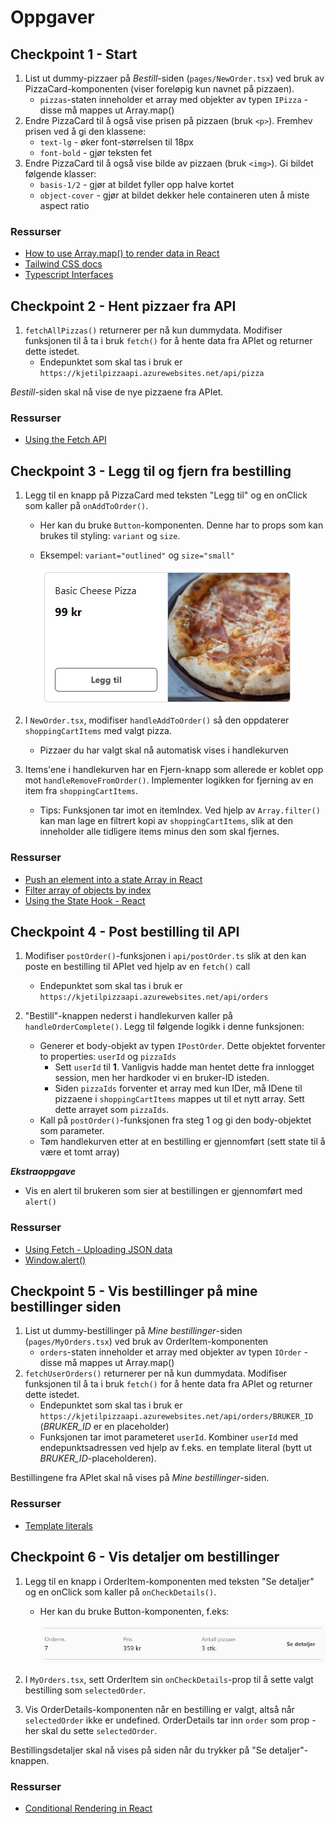 # Oppgaver

## Checkpoint 1 - Start

1. List ut dummy-pizzaer på _Bestill_-siden (`pages/NewOrder.tsx`) ved bruk av PizzaCard-komponenten (viser foreløpig kun navnet på pizzaen).
   - `pizzas`-staten inneholder et array med objekter av typen `IPizza` - disse må mappes ut Array.map()
2. Endre PizzaCard til å også vise prisen på pizzaen (bruk `<p>`). Fremhev prisen ved å gi den klassene:
   - `text-lg` - øker font-størrelsen til 18px
   - `font-bold` - gjør teksten fet
3. Endre PizzaCard til å også vise bilde av pizzaen (bruk `<img>`). Gi bildet følgende klasser:
   - `basis-1/2` - gjør at bildet fyller opp halve kortet
   - `object-cover` - gjør at bildet dekker hele containeren uten å miste aspect ratio

### Ressurser

- [How to use Array.map() to render data in React](https://linguinecode.com/post/how-to-use-map-react)
- [Tailwind CSS docs](https://tailwindcss.com/)
- [Typescript Interfaces](https://www.typescriptlang.org/docs/handbook/interfaces.html)

## Checkpoint 2 - Hent pizzaer fra API

1. `fetchAllPizzas()` returnerer per nå kun dummydata. Modifiser funksjonen til å ta i bruk `fetch()` for å hente data fra APIet og returner dette istedet.
   - Endepunktet som skal tas i bruk er `https://kjetilpizzaapi.azurewebsites.net/api/pizza`

_Bestill_-siden skal nå vise de nye pizzaene fra APIet.

### Ressurser

- [Using the Fetch API](https://developer.mozilla.org/en-US/docs/Web/API/Fetch_API/Using_Fetch)

## Checkpoint 3 - Legg til og fjern fra bestilling

1. Legg til en knapp på PizzaCard med teksten "Legg til" og en onClick som kaller på `onAddToOrder()`.

   - Her kan du bruke `Button`-komponenten. Denne har to props som kan brukes til styling: `variant` og `size`.
   - Eksempel: `variant="outlined"` og `size="small"`

     ![PizzaCard med knapp](/docs/assets/pizzacard-with-button.jpg)

2. I `NewOrder.tsx`, modifiser `handleAddToOrder()` så den oppdaterer `shoppingCartItems` med valgt pizza.
   - Pizzaer du har valgt skal nå automatisk vises i handlekurven
3. Items'ene i handlekurven har en Fjern-knapp som allerede er koblet opp mot `handleRemoveFromOrder()`. Implementer logikken for fjerning av en item fra `shoppingCartItems`.
   - Tips: Funksjonen tar imot en itemIndex. Ved hjelp av `Array.filter()` kan man lage en filtrert kopi av `shoppingCartItems`, slik at den inneholder alle tidligere items minus den som skal fjernes.

### Ressurser

- [Push an element into a state Array in React](https://bobbyhadz.com/blog/react-push-to-state-array)
- [Filter array of objects by index](https://stackoverflow.com/a/55141059)
- [Using the State Hook - React](https://reactjs.org/docs/hooks-state.html)

## Checkpoint 4 - Post bestilling til API

1. Modifiser `postOrder()`-funksjonen i `api/postOrder.ts` slik at den kan poste en bestilling til APIet ved hjelp av en `fetch()` call
   - Endepunktet som skal tas i bruk er `https://kjetilpizzaapi.azurewebsites.net/api/orders`
2. "Bestill"-knappen nederst i handlekurven kaller på `handleOrderComplete()`. Legg til følgende logikk i denne funksjonen:

   - Generer et body-objekt av typen `IPostOrder`. Dette objektet forventer to properties: `userId` og `pizzaIds`
     - Sett `userId` til **1**. Vanligvis hadde man hentet dette fra innlogget session, men her hardkoder vi en bruker-ID isteden.
     - Siden `pizzaIds` forventer et array med kun IDer, må IDene til pizzaene i `shoppingCartItems` mappes ut til et nytt array. Sett dette arrayet som `pizzaIds`.
   - Kall på `postOrder()`-funksjonen fra steg 1 og gi den body-objektet som parameter.
   - Tøm handlekurven etter at en bestilling er gjennomført (sett state til å være et tomt array)

**_Ekstraoppgave_**

- Vis en alert til brukeren som sier at bestillingen er gjennomført med `alert()`

### Ressurser

- [Using Fetch - Uploading JSON data](https://developer.mozilla.org/en-US/docs/Web/API/Fetch_API/Using_Fetch#uploading_json_data)
- [Window.alert()](https://developer.mozilla.org/en-US/docs/Web/API/Window/alert)

## Checkpoint 5 - Vis bestillinger på mine bestillinger siden

1. List ut dummy-bestillinger på _Mine bestillinger_-siden (`pages/MyOrders.tsx`) ved bruk av OrderItem-komponenten
   - `orders`-staten inneholder et array med objekter av typen `IOrder` - disse må mappes ut Array.map()
2. `fetchUserOrders()` returnerer per nå kun dummydata. Modifiser funksjonen til å ta i bruk `fetch()` for å hente data fra APIet og returner dette istedet.
   - Endepunktet som skal tas i bruk er `https://kjetilpizzaapi.azurewebsites.net/api/orders/BRUKER_ID` (_BRUKER_ID_ er en placeholder)
   - Funksjonen tar imot parameteret `userId`. Kombiner `userId` med endepunktsadressen ved hjelp av f.eks. en template literal (bytt ut _BRUKER_ID_-placeholderen).

Bestillingene fra APIet skal nå vises på _Mine bestillinger_-siden.

### Ressurser

- [Template literals](https://developer.mozilla.org/en-US/docs/Web/JavaScript/Reference/Template_literals)

## Checkpoint 6 - Vis detaljer om bestillinger

1. Legg til en knapp i OrderItem-komponenten med teksten "Se detaljer" og en onClick som kaller på `onCheckDetails()`.

   - Her kan du bruke Button-komponenten, f.eks:

     ![OrderItem](/docs/assets/orderitem.jpg)

2. I `MyOrders.tsx`, sett OrderItem sin `onCheckDetails`-prop til å sette valgt bestilling som `selectedOrder`.
3. Vis OrderDetails-komponenten når en bestilling er valgt, altså når `selectedOrder` ikke er undefined. OrderDetails tar inn `order` som prop - her skal du sette `selectedOrder`.

Bestillingsdetaljer skal nå vises på siden når du trykker på "Se detaljer"-knappen.

### Ressurser

- [Conditional Rendering in React](https://reactjs.org/docs/conditional-rendering.html#inline-if-with-logical--operator)
